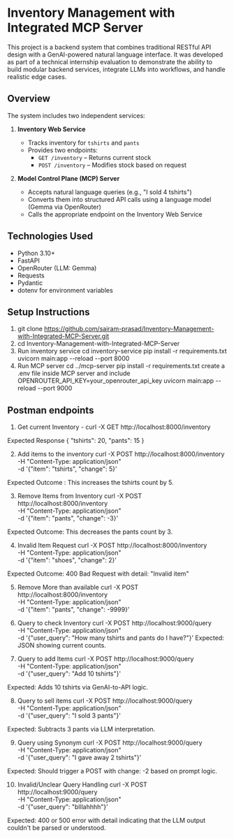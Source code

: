 # Inventory Management with Integrated MCP Server

This project is a backend system that combines traditional RESTful API design with a GenAI-powered natural language interface. It was developed as part of a technical internship evaluation to demonstrate the ability to build modular backend services, integrate LLMs into workflows, and handle realistic edge cases.

## Overview

The system includes two independent services:

1. **Inventory Web Service**  
   - Tracks inventory for `tshirts` and `pants`
   - Provides two endpoints:  
     - `GET /inventory` – Returns current stock  
     - `POST /inventory` – Modifies stock based on request

2. **Model Control Plane (MCP) Server**  
   - Accepts natural language queries (e.g., "I sold 4 tshirts")  
   - Converts them into structured API calls using a language model (Gemma via OpenRouter)
   - Calls the appropriate endpoint on the Inventory Web Service


## Technologies Used

- Python 3.10+
- FastAPI
- OpenRouter (LLM: Gemma)
- Requests
- Pydantic
- dotenv for environment variables

##  Setup Instructions 

1. git clone https://github.com/sairam-prasad/Inventory-Management-with-Integrated-MCP-Server.git
2. cd Inventory-Management-with-Integrated-MCP-Server
3. Run inventory service
  cd inventory-service
  pip install -r requirements.txt
  uvicorn main:app --reload --port 8000
4. Run MCP server
   cd ../mcp-server
   pip install -r requirements.txt
   create a .env file inside MCP server and include OPENROUTER_API_KEY=your_openrouter_api_key
   uvicorn main:app --reload --port 9000

## Postman endpoints 

1. Get current Inventory - curl -X GET http://localhost:8000/inventory

Expected Response 
{
  "tshirts": 20,
  "pants": 15
}

2. Add items to the inventory
  curl -X POST http://localhost:8000/inventory \
    -H "Content-Type: application/json" \
    -d '{"item": "tshirts", "change": 5}'

  Expected Outcome : This increases the tshirts count by 5.

3. Remove Items from Inventory
   curl -X POST http://localhost:8000/inventory \
    -H "Content-Type: application/json" \
    -d '{"item": "pants", "change": -3}'
 
 Expected Outcome:  This decreases the pants count by 3.

4. Invalid Item Request
   curl -X POST http://localhost:8000/inventory \
    -H "Content-Type: application/json" \
    -d '{"item": "shoes", "change": 2}'

Expected Outcome: 400 Bad Request with detail: "Invalid item"

5. Remove More than available
   curl -X POST http://localhost:8000/inventory \
    -H "Content-Type: application/json" \
    -d '{"item": "pants", "change": -9999}'

6. Query to check Inventory
   curl -X POST http://localhost:9000/query \
    -H "Content-Type: application/json" \
    -d '{"user_query": "How many tshirts and pants do I have?"}'
   Expected: JSON showing current counts.

7. Query to add Items
   curl -X POST http://localhost:9000/query \
    -H "Content-Type: application/json" \
    -d '{"user_query": "Add 10 tshirts"}'

  Expected: Adds 10 tshirts via GenAI-to-API logic.

8. Query to sell items
   curl -X POST http://localhost:9000/query \
    -H "Content-Type: application/json" \
    -d '{"user_query": "I sold 3 pants"}'

  Expected: Subtracts 3 pants via LLM interpretation.

9. Query using Synonym
   curl -X POST http://localhost:9000/query \
    -H "Content-Type: application/json" \
    -d '{"user_query": "I gave away 2 tshirts"}'

Expected: Should trigger a POST with change: -2 based on prompt logic.

10. Invalid/Unclear Query Handling
  curl -X POST http://localhost:9000/query \
    -H "Content-Type: application/json" \
    -d '{"user_query": "blllahhhh"}'

  Expected: 400 or 500 error with detail indicating that the LLM output couldn't be parsed or understood.





